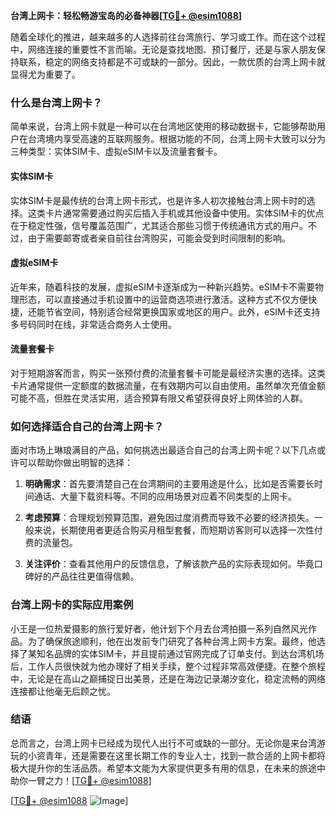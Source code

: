 **台湾上网卡：轻松畅游宝岛的必备神器[[TG💪+ @esim1088](https://t.me/s/esim1088)]**

随着全球化的推进，越来越多的人选择前往台湾旅行、学习或工作。而在这个过程中，网络连接的重要性不言而喻。无论是查找地图、预订餐厅，还是与家人朋友保持联系，稳定的网络支持都是不可或缺的一部分。因此，一款优质的台湾上网卡就显得尤为重要了。

### 什么是台湾上网卡？

简单来说，台湾上网卡就是一种可以在台湾地区使用的移动数据卡，它能够帮助用户在台湾境内享受高速的互联网服务。根据功能的不同，台湾上网卡大致可以分为三种类型：实体SIM卡、虚拟eSIM卡以及流量套餐卡。

#### 实体SIM卡

实体SIM卡是最传统的台湾上网卡形式，也是许多人初次接触台湾上网卡时的选择。这类卡片通常需要通过购买后插入手机或其他设备中使用。实体SIM卡的优点在于稳定性强，信号覆盖范围广，尤其适合那些习惯于传统通讯方式的用户。不过，由于需要邮寄或者亲自前往台湾购买，可能会受到时间限制的影响。

#### 虚拟eSIM卡

近年来，随着科技的发展，虚拟eSIM卡逐渐成为一种新兴趋势。eSIM卡不需要物理形态，可以直接通过手机设置中的运营商选项进行激活。这种方式不仅方便快捷，还能节省空间，特别适合经常更换国家或地区的用户。此外，eSIM卡还支持多号码同时在线，非常适合商务人士使用。

#### 流量套餐卡

对于短期游客而言，购买一张预付费的流量套餐卡可能是最经济实惠的选择。这类卡片通常提供一定额度的数据流量，在有效期内可以自由使用。虽然单次充值金额可能不高，但胜在灵活实用，适合预算有限又希望获得良好上网体验的人群。

### 如何选择适合自己的台湾上网卡？

面对市场上琳琅满目的产品，如何挑选出最适合自己的台湾上网卡呢？以下几点或许可以帮助你做出明智的选择：

1. **明确需求**：首先要清楚自己在台湾期间的主要用途是什么，比如是否需要长时间通话、大量下载资料等。不同的应用场景对应着不同类型的上网卡。
   
2. **考虑预算**：合理规划预算范围，避免因过度消费而导致不必要的经济损失。一般来说，长期使用者更适合购买月租型套餐，而短期访客则可以选择一次性付费的流量包。

3. **关注评价**：查看其他用户的反馈信息，了解该款产品的实际表现如何。毕竟口碑好的产品往往更值得信赖。

### 台湾上网卡的实际应用案例

小王是一位热爱摄影的旅行爱好者，他计划下个月去台湾拍摄一系列自然风光作品。为了确保旅途顺利，他在出发前专门研究了各种台湾上网卡方案。最终，他选择了某知名品牌的实体SIM卡，并且提前通过官网完成了订单支付。到达台湾机场后，工作人员很快就为他办理好了相关手续，整个过程非常高效便捷。在整个旅程中，无论是在高山之巅捕捉日出美景，还是在海边记录潮汐变化，稳定流畅的网络连接都让他毫无后顾之忧。

### 结语

总而言之，台湾上网卡已经成为现代人出行不可或缺的一部分。无论你是来台湾游玩的小资青年，还是需要在这里长期工作的专业人士，找到一款合适的上网卡都将极大提升你的生活品质。希望本文能为大家提供更多有用的信息，在未来的旅途中助你一臂之力！[[TG💪+ @esim1088](https://t.me/s/esim1088)]

[[TG💪+ @esim1088](https://t.me/s/esim1088) ![Image](https://i.postimg.cc/4NQfJmqS/Snipaste-2025-05-13-00-14-12.png)]
